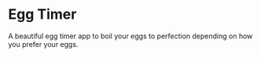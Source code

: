 # Egg Timer

A beautiful egg timer app to boil your eggs to perfection depending on how you prefer your eggs. 

